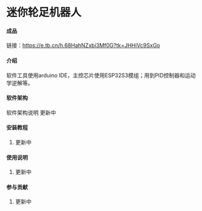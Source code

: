# 迷你轮足机器人

#### 成品
链接：https://e.tb.cn/h.68HahNZxbi3Mf0G?tk=JHHiVc9SxGo

#### 介绍
软件工具使用arduino IDE，主控芯片使用ESP32S3模组；用到PID控制器和运动学逆解等。

#### 软件架构
软件架构说明 更新中


#### 安装教程

1.  更新中

#### 使用说明

1.  更新中

#### 参与贡献

1.  更新中

